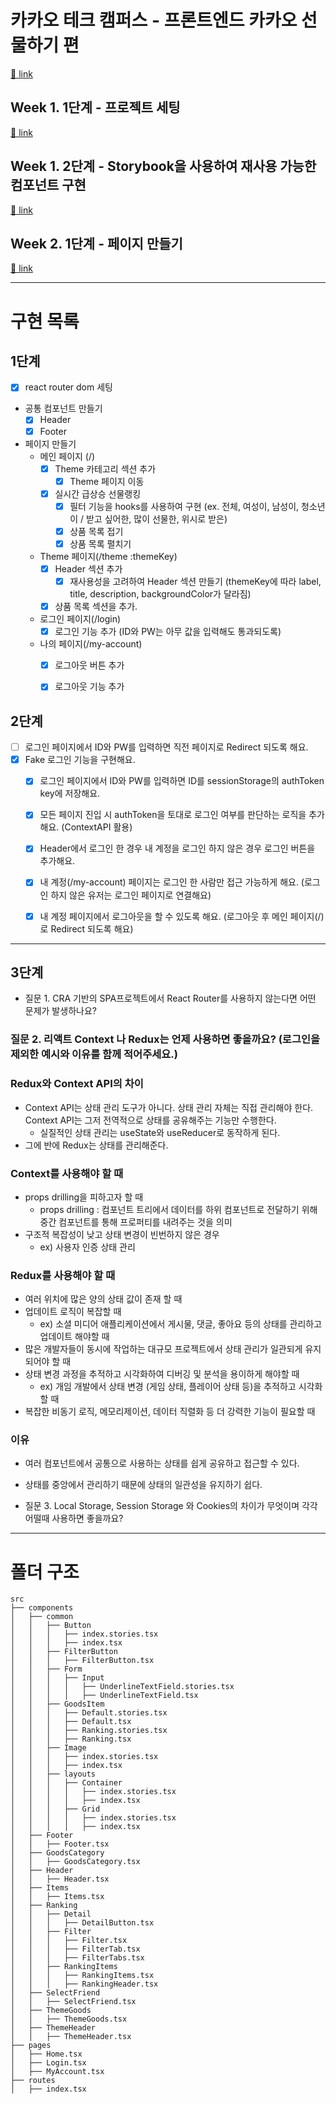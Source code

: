 # 카카오 테크 캠퍼스 - 프론트엔드 카카오 선물하기 편

[🔗 link](https://edu.nextstep.camp/s/hazAC9xa)

## Week 1. 1단계 - 프로젝트 세팅

[🔗 link](https://edu.nextstep.camp/s/hazAC9xa/ls/QzgHvzRM)

## Week 1. 2단계 - Storybook을 사용하여 재사용 가능한 컴포넌트 구현

[🔗 link](https://edu.nextstep.camp/s/hazAC9xa/ls/4wYFPW1K)

## Week 2. 1단계 - 페이지 만들기

[🔗 link](https://edu.nextstep.camp/s/hazAC9xa/ls/QzV1ncxk)

---

# 구현 목록

## 1단계

- [x] react router dom 세팅

- 공통 컴포넌트 만들기
	- [x] Header
	- [x] Footer

- 페이지 만들기
	- 메인 페이지 (/)
		- [x] Theme 카테고리 섹션 추가
			- [x] Theme 페이지 이동
		- [x] 실시간 급상승 선물랭킹
			- [x] 필터 기능을 hooks를 사용하여 구현 (ex. 전체, 여성이, 남성이, 청소년이 / 받고 싶어한, 많이 선물한, 위시로 받은)
			- [x] 상품 목록 접기
			- [x] 상품 목록 펼치기
	- Theme 페이지(/theme :themeKey)
		- [x] Header 섹션 추가
			- [x] 재사용성을 고려하여 Header 섹션 만들기 (themeKey에 따라 label, title, description, backgroundColor가 달라짐)
		- [x] 상품 목록 섹션을 추가.
	- 로그인 페이지(/login)
		- [x] 로그인 기능 추가 (ID와 PW는 아무 값을 입력해도 통과되도록)
	- 나의 페이지(/my-account)
		- [x] 로그아웃 버튼 추가
		- [x] 로그아웃 기능 추가


## 2단계

- [ ] 로그인 페이지에서 ID와 PW를 입력하면 직전 페이지로 Redirect 되도록 해요.
- [x] Fake 로그인 기능을 구현해요.
	- [x] 로그인 페이지에서 ID와 PW를 입력하면 ID를 sessionStorage의 authToken key에 저장해요.
	- [x] 모든 페이지 진입 시 authToken을 토대로 로그인 여부를 판단하는 로직을 추가해요. (ContextAPI 활용)
	- [x] Header에서 로그인 한 경우 내 계정을 로그인 하지 않은 경우 로그인 버튼을 추가해요.
	- [x] 내 계정(/my-account) 페이지는 로그인 한 사람만 접근 가능하게 해요. (로그인 하지 않은 유저는 로그인 페이지로 연결해요)
	- [x] 내 계정 페이지에서 로그아웃을 할 수 있도록 해요. (로그아웃 후 메인 페이지(/) 로 Redirect 되도록 해요)



---

## 3단계

- 질문 1. CRA 기반의 SPA프로젝트에서 React Router를 사용하지 않는다면 어떤 문제가 발생하나요?


### 질문 2. 리액트 Context 나 Redux는 언제 사용하면 좋을까요? (로그인을 제외한 예시와 이유를 함께 적어주세요.)

### Redux와 Context API의 차이

- Context API는 상태 관리 도구가 아니다. 상태 관리 자체는 직접 관리해야 한다. Context API는 그저 전역적으로 상태를 공유해주는 기능만 수행한다.
    - 실질적인 상태 관리는 useState와 useReducer로 동작하게 된다.
- 그에 반에 Redux는 상태를 관리해준다.

### Context를 사용해야 할 때

- props drilling을 피하고자 할 때
    - props drilling : 컴포넌트 트리에서 데이터를 하위 컴포넌트로 전달하기 위해 중간 컴포넌트를 통해 프로퍼티를 내려주는 것을 의미
- 구조적 복잡성이 낮고 상태 변경이 빈번하지 않은 경우
	- ex) 사용자 인증 상태 관리

### Redux를 사용해야 할 때

- 여러 위치에 많은 양의 상태 값이 존재 할 때
- 업데이트 로직이 복잡할 때
    - ex) 소셜 미디어 애플리케이션에서 게시물, 댓글, 좋아요 등의 상태를 관리하고 업데이트 해야할 때
- 많은 개발자들이 동시에 작업하는 대규모 프로젝트에서 상태 관리가 일관되게 유지되어야 할 때
- 상태 변경 과정을 추적하고 시각화하여 디버깅 및 분석을 용이하게 해야할 때
    - ex) 개임 개발에서 상태 변경 (게임 상태, 플레이어 상태 등)을 추적하고 시각화할 때
- 복잡한 비동기 로직, 메모리제이션, 데이터 직렬화 등 더 강력한 기능이 필요할 때


### 이유
- 여러 컴포넌트에서 공통으로 사용하는 상태를 쉽게 공유하고 접근할 수 있다.
- 상태를 중앙에서 관리하기 때문에 상태의 일관성을 유지하기 쉽다.


- 질문 3. Local Storage, Session Storage 와 Cookies의 차이가 무엇이며 각각 어떨때 사용하면 좋을까요?

---



# 폴더 구조

```text
src
├── components
│   ├── common
│   │   ├── Button
│   │   │   ├── index.stories.tsx
│   │   │   ├── index.tsx
│   │   ├── FilterButton
│   │   │   ├── FilterButton.tsx
│   │   ├── Form
│   │   │   ├── Input
│   │   │   │   ├── UnderlineTextField.stories.tsx
│   │   │   │   ├── UnderlineTextField.tsx
│   │   ├── GoodsItem
│   │   │   ├── Default.stories.tsx
│   │   │   ├── Default.tsx
│   │   │   ├── Ranking.stories.tsx
│   │   │   ├── Ranking.tsx
│   │   ├── Image
│   │   │   ├── index.stories.tsx
│   │   │   ├── index.tsx
│   │   ├── layouts
│   │   │   ├── Container
│   │   │   │   ├── index.stories.tsx
│   │   │   │   ├── index.tsx
│   │   │   ├── Grid
│   │   │   │   ├── index.stories.tsx
│   │   │   │   ├── index.tsx
│   ├── Footer
│   │   ├── Footer.tsx
│   ├── GoodsCategory
│   │   ├── GoodsCategory.tsx
│   ├── Header
│   │   ├── Header.tsx
│   ├── Items
│   │   ├── Items.tsx
│   ├── Ranking
│   │   ├── Detail
│   │   │   ├── DetailButton.tsx
│   │   ├── Filter
│   │   │   ├── Filter.tsx
│   │   │   ├── FilterTab.tsx
│   │   │   ├── FilterTabs.tsx
│   │   ├── RankingItems
│   │   │   ├── RankingItems.tsx
│   │   │   ├── RankingHeader.tsx
│   ├── SelectFriend
│   │   ├── SelectFriend.tsx
│   ├── ThemeGoods
│   │   ├── ThemeGoods.tsx
│   ├── ThemeHeader
│   │   ├── ThemeHeader.tsx
├── pages
│   ├── Home.tsx
│   ├── Login.tsx
│   ├── MyAccount.tsx
├── routes
│   ├── index.tsx

```